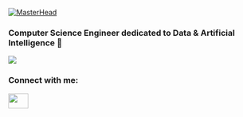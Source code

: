 [![MasterHead](https://www.machinelearning.ws/img/in_the_race_of_excelence.jpg)](https://www.juanastudillo.cl)
<h3 align="Left">Computer Science Engineer dedicated to Data & Artificial Intelligence 🐍</h3>
<img src='https://api.accredible.com/v1/frontend/credential_website_embed_image/badge/59438880' />
<h3 align="left">Connect with me:</h3>
<p align="left">
<a href="https://linkedin.com/in/juanastudillo" target="blank"><img align="center" src="https://www.juanastudillo.cl/assets/images/other_images/linked-in-alt.svg alt="juanastudillo" height="30" width="40" /></a>
</p>
